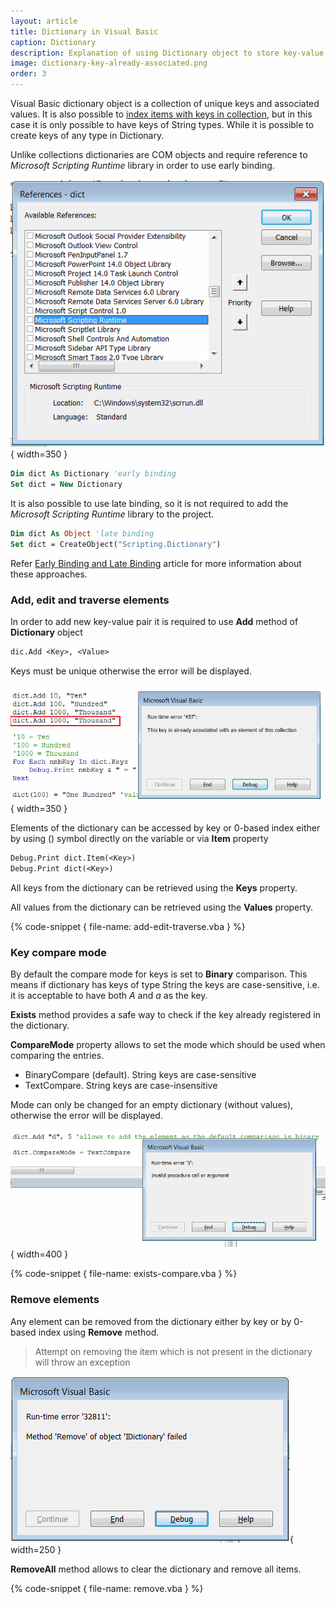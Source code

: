 ```yaml
---
layout: article
title: Dictionary in Visual Basic
caption: Dictionary
description: Explanation of using Dictionary object to store key-value pairs in Visual Basic
image: dictionary-key-already-associated.png
order: 3
---
```

Visual Basic dictionary object is a collection of unique keys and associated values. It is also possible to
[index items with keys in collection](visual-basic/data-sets/collection#indexing-items-by-keys), but in this case it is only possible to have keys of String types. While it is possible to create keys of any type in Dictionary.

Unlike collections dictionaries are COM objects and require reference to *Microsoft Scripting Runtime* library in order to use early binding.

![Microsoft Scripting Runtime reference](microsoft-scripting-runtime-library.png){ width=350 }

~~~ vb
Dim dict As Dictionary 'early binding
Set dict = New Dictionary
~~~

It is also possible to use late binding, so it is not required to add the *Microsoft Scripting Runtime* library to the project.

~~~ vb
Dim dict As Object 'late binding
Set dict = CreateObject("Scripting.Dictionary")
~~~

Refer [Early Binding and Late Binding](visual-basic/variables/declaration#early-binding-and-late-binding) article for more information about these approaches.

### Add, edit and traverse elements

In order to add new key-value pair it is required to use **Add** method of **Dictionary** object

~~~ vb
dic.Add <Key>, <Value>
~~~

Keys must be unique otherwise the error will be displayed.

![Run-time error '457' the key is already associated with an element of this collection when adding the duplicate key](dictionary-key-already-associated.png){ width=350 }

Elements of the dictionary can be accessed by key or 0-based index either by using () symbol directly on the variable or via **Item** property

~~~ vb
Debug.Print dict.Item(<Key>)
Debug.Print dict(<Key>)
~~~

All keys from the dictionary can be retrieved using the **Keys** property.

All values from the dictionary can be retrieved using the **Values** property.

{% code-snippet { file-name: add-edit-traverse.vba } %}

### Key compare mode

By default the compare mode for keys is set to **Binary** comparison. This means if dictionary has keys of type String the keys are case-sensitive, i.e. it is acceptable to have both *A* and *a* as the key.

**Exists** method provides a safe way to check if the key already registered in the dictionary.

**CompareMode** property allows to set the mode which should be used when comparing the entries.

* BinaryCompare (default). String keys are case-sensitive
* TextCompare. String keys are case-insensitive

Mode can only be changed for an empty dictionary (without values), otherwise the error will be displayed.

![Run-time error '5': Invalid procedure call or argument when changing the compare mode of dictionary objects with elements](change-compare-mode-invalid-procedure.png){ width=400 }

{% code-snippet { file-name: exists-compare.vba } %}

### Remove elements

Any element can be removed from the dictionary either by key or by 0-based index using **Remove** method.

>Attempt on removing the item which is not present in the dictionary will throw an exception

![Run-time error '32811': Method Remove of object 'IDictionary' failed when removing non-existent element](dictionary-remove-object-error.png){ width=250 }

**RemoveAll** method allows to clear the dictionary and remove all items.

{% code-snippet { file-name: remove.vba } %}
